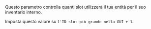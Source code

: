 Questo parametro controlla quanti slot utilizzerà il tua entità per il suo inventario interno.

Imposta questo valore su `l'ID slot più grande nella GUI + 1`.